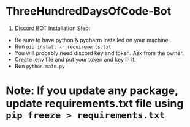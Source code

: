 # ThreeHundredDaysOfCode-Bot


1. Discord BOT Installation Step:
- Be sure to have python & pycharm installed on your machine.
- Run `pip install -r requirements.txt`
- You will probably need discord key and token. Ask from the owner.
- Create .env file and put your token and key in it.
- Run `python main.py`

# Note: If you update any package, update requirements.txt file using `pip freeze > requirements.txt`

